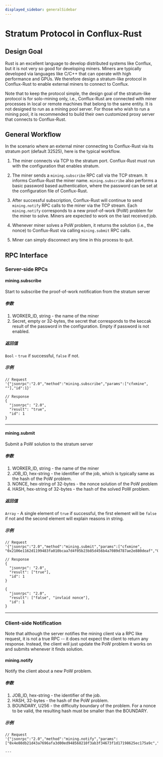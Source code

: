 ```yaml
---
displayed_sidebar: generalSidebar
---
```


# Stratum Protocol in Conflux-Rust

## Design Goal

Rust is an excellent language to develop distributed systems like Conflux, but
it is not very so good for developing miners. Miners are typically developed
via languages like C/C++ that can operate with high performance and GPUs. We
therefore design a stratum-like protocol in Conflux-Rust to enable external
miners to connect to Conflux.

Note that to keep the protocol simple, the design goal of the stratum-like
protocol is for solo-mining only, i.e., Conflux-Rust are connected with miner
processes in local or remote machines that belong to the same entity. It is not
designed to run as a mining pool server. For those who wish to run a mining
pool, it is recommended to build their own customized proxy server that
connects to Conflux-Rust.

## General Workflow

In the scenario where an external miner connecting to Conflux-Rust via its
stratum port (default 32525), here is the typical workflow.

1. The miner connects via TCP to the stratum port. Conflux-Rust must run with
   the configuration that enables stratum.

2. The miner sends a `mining.subscribe` RPC call via the TCP stream. It informs
   Conflux-Rust the miner name. `mining.subscribe` also performs a basic password
   based authentication, where the password can be set at the configuration file
   of Conflux-Rust.

3. After successful subscription, Conflux-Rust will continue to send
   `mining.notify` RPC calls to the miner via the TCP stream. Each `mining.notify`
   corresponds to a new proof-of-work (PoW) problem for the miner to solve. Miners
   are expected to work on the last received job.

4. Whenever miner solves a PoW problem, it returns the solution (i.e., the
   nonce) to Conflux-Rust via calling `mining.submit` RPC calls.

5. Miner can simply disconnect any time in this process to quit.

## RPC Interface

### Server-side RPCs

#### mining.subscribe

Start to subscribe the proof-of-work notification from the stratum server

##### 参数

1. WORKER\_ID, string - the name of the miner
2. Secret, empty or 32-bytes, the secret that corresponds to the keccak result
   of the password in the configuration. Empty if password is not enabled.

##### 返回值

`Bool` - `true` if successful, `false` if not.

##### 示例

```
// Request
'{"jsonrpc":"2.0","method":"mining.subscribe","params":["cfxmine", ""],"id":1}'

// Response
{
  "jsonrpc": "2.0",
  "result": "true",
  "id": 1
}
```

***

#### mining.submit

Submit a PoW solution to the stratum server

##### 参数

1. WORKER\_ID, string - the name of the miner
2. JOB\_ID, hex-string - the identifier of the job, which is typically same as
   the hash of the PoW problem.
3. NONCE, hex-string of 32-bytes - the nonce solution of the PoW problem
4. HASH, hex-string of 32-bytes - the hash of the solved PoW problem.

##### 返回值

`Array` - A single element of `true` if successful, the first element will be
`false` if not and the second element will explain reasons in string.

##### 示例

```
// Request
'{"jsonrpc":"2.0","method":"mining.submit","params":["cfxmine", "0x2106e1162d1199483fa010bcaa7d4f05b23b85d456b4a7089d787ae2e880deaf","0x21b49d385865819a171ed8cd9d9f80acc468e501f3486d3600000000000c786c","0x2106e1162d1199483fa010bcaa7d4f05b23b85d456b4a7089d787ae2e880deaf"],"id":1}'

// Response
{
  "jsonrpc": "2.0",
  "result": ["true"],
  "id": 1
}

{
  "jsonrpc": "2.0",
  "result": ["false", "invlaid nonce"],
  "id": 1
}
```

***

### Client-side Notification

Note that although the server notifies the mining client via a RPC like
request, it is not a true RPC -- it does not expect the client to return any
response. Instead, the client will just update the PoW problem it works on and
submits whenever it finds solution.

#### mining.notify

Notify the client about a new PoW problem.

##### 参数

1. JOB\_ID, hex-string - the identifier of the job.
2. HASH, 32-bytes - the hash of the PoW problem.
3. BOUNDARY, U256 - the difficulty boundary of the problem. For a nonce to be valid, the resulting
   hash must be smaller than the BOUNDARY.

##### 示例

```
// Request
'{"jsonrpc":"2.0","method":"mining.notify","params":["0x4e08db21d43a7696afa3d00ed948568210f3ab3f34673f1d17198625ec175a9c","0x4e08db21d43a7696afa3d00ed948568210f3ab3f34673f1d17198625ec175a9c","0x1a4e3422948568210f3ab3f34673f1d17198625ec175a9c"],"id":3}'

---
```
